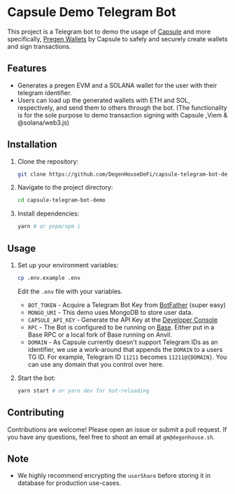 # Capsule Demo Telegram Bot

This project is a Telegram bot to demo the usage of [Capsule](https://usecapsule.com) and more specifically, [Pregen Wallets](https://docs.usecapsule.com/integration-guides/wallet-pregeneration) by Capsule to safely and securely create wallets and sign transactions.

## Features

- Generates a pregen EVM and a SOLANA wallet for the user with their telegram identifier.
- Users can load up the generated wallets with ETH and SOL, respectively, and send them to others through the bot. (The functionality is for the sole purpose to demo transaction signing with Capsule ,Viem & @solana/web3.js)  

## Installation

1. Clone the repository:
   ```sh
   git clone https://github.com/DegenHouseDeFi/capsule-telegram-bot-demo
   ```
2. Navigate to the project directory:
   ```sh
   cd capsule-telegram-bot-demo
   ```
3. Install dependencies:
   ```sh
   yarn # or pnpm/npm i
   ```

## Usage

1. Set up your environment variables:

   ```sh
   cp .env.example .env
   ```

   Edit the `.env` file with your variables.

   - `BOT_TOKEN` - Acquire a Telegram Bot Key from [BotFather](https://t.me/BotFather) (super easy)
   - `MONGO_URI` - This demo uses MongoDB to store user data.
   - `CAPSULE_API_KEY` - Generate the API Key at the [Developer Console](https://developer.usecapsule.com/)
   - `RPC` - The Bot is configured to be running on [Base](https://base.org). Either put in a Base RPC or a local fork of Base running on Anvil.
   - `DOMAIN` - As Capsule currently doesn't support Telegram IDs as an identifier, we use a work-around that appends the `DOMAIN` to a users TG ID. For example, Telegram ID `11211` becomes `11211@{DOMAIN}`. You can use any domain that you control over here.

2. Start the bot:
   ```sh
   yarn start # or yarn dev for hot-reloading
   ```

## Contributing

Contributions are welcome! Please open an issue or submit a pull request. If you have any questions, feel free to shoot an email at `gm@degenhouse.sh`.

## Note

- We highly recommend encrypting the `userShare` before storing it in database for production use-cases.
